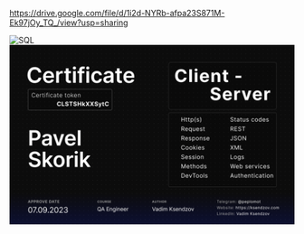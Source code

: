 https://drive.google.com/file/d/1i2d-NYRb-afpa23S871M-Ek97jOy_TQ_/view?usp=sharing


![SQL](24a1f08e-83d0-4f78-b763-fc8c930190fa.png)
![Srepik](Pavel_Skorik_CLS.png)


